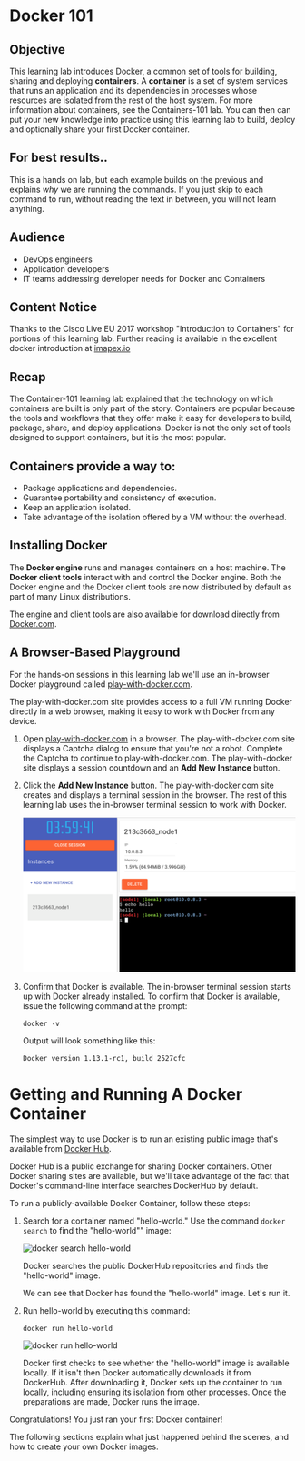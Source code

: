 # Docker 101

## Objective

This learning lab introduces Docker, a common set of tools for building, sharing and deploying __containers__. A __container__ is a set of system services that runs an application and its dependencies in processes whose resources are isolated from the rest of the host system. For more information about containers, see the Containers-101 lab. You can then can put your new knowledge into practice using this learning lab to build, deploy and optionally share your first Docker
container.

## For best results..
This is a hands on lab, but each example builds on the previous and explains *why* we are running the commands. If you just skip to each command to run, without reading the text in between, you will not learn anything.

## Audience

* DevOps engineers
* Application developers
* IT teams addressing developer needs for Docker and Containers

## Content Notice

Thanks to the Cisco Live EU 2017 workshop "Introduction to Containers" for portions of this learning lab. Further reading is available in the excellent docker introduction at [imapex.io](https://github.com/imapex-training/mod_adv_docker/blob/master/README.md)

## Recap

The Container-101 learning lab explained that the technology on which containers are built is only part of the story. Containers are popular because the tools and workflows that they offer make it easy for developers to build, package, share, and deploy applications. Docker is not the only set of tools designed to support containers, but it is the most popular.

## Containers provide a way to:
* Package applications and dependencies.
* Guarantee portability and consistency of execution.
* Keep an application isolated.
* Take advantage of the isolation offered by a VM without the overhead.

## Installing Docker

The __Docker engine__ runs and manages containers on a host machine. The __Docker client tools__ interact with and control the Docker engine. Both the Docker engine and the Docker client tools are
now distributed by default as part of many Linux distributions.

The engine and client tools are also available for download directly from [Docker.com](http://www.docker.com).

## A Browser-Based Playground

For the hands-on sessions in this learning lab we'll use an in-browser Docker playground called [play-with-docker.com](http://labs.play-with-docker.com/).

The play-with-docker.com site provides access to a full VM running Docker directly in a web browser, making it easy to work with Docker from any device.

1. Open [play-with-docker.com](http://labs.play-with-docker.com/) in a browser. The play-with-docker.com site displays a Captcha dialog to ensure that you're not a robot. Complete the Captcha to continue to play-with-docker.com. The play-with-docker site displays a session countdown and an __Add New Instance__ button.
2. Click the __Add New Instance__ button. The play-with-docker.com site creates and displays a terminal session in the browser. The rest of this learning lab uses the in-browser terminal session to work with Docker.

   ![Play With Docker Site](assets/images/playwithdocker1.png)

3. Confirm that Docker is available.  The in-browser terminal session starts up with Docker already installed. To confirm that Docker is available, issue the following command at the prompt:  
   ```
   docker -v
   ```    
   Output will look something like this:  
   ```
   Docker version 1.13.1-rc1, build 2527cfc
   ```

# Getting and Running A Docker Container

The simplest way to use Docker is to run an existing public image that's available from [Docker Hub](https://hub.docker.com/).

Docker Hub is a public exchange for sharing Docker containers. Other Docker sharing sites are available, but we'll take advantage of the fact that Docker's command-line interface searches DockerHub by default.

To run a publicly-available Docker Container, follow these steps:

1. Search for a container named "hello-world." Use the command `docker search` to find the "hello-world"" image:
   
   ![docker search hello-world](/posts/files/docker-101/assets/images/dockersearch.png)

   Docker searches the public DockerHub repositories and finds the "hello-world" image.

   We can see that Docker has found the "hello-world" image. Let's run it.

2. Run hello-world by executing this command:  
   ```
   docker run hello-world
   ```  
    ![docker run hello-world](/posts/files/docker-101/assets/images/dockerrun1.png)  
 
   Docker first checks to see whether the "hello-world" image is available locally. If it isn't then Docker automatically downloads it from DockerHub. After downloading it, Docker sets up the container to run locally, including ensuring its isolation from other processes. Once the preparations are made, Docker runs the image.

Congratulations! You just ran your first Docker container!

The following sections explain what just happened behind the scenes, and how to create your own Docker images.

